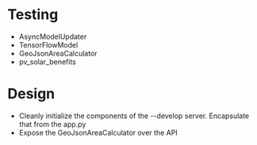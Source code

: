 # Testing
* AsyncModelUpdater
* TensorFlowModel
* GeoJsonAreaCalculator
* pv_solar_benefits

# Design
* Cleanly initialize the components of the --develop server. Encapsulate that
 from the app.py
* Expose the GeoJsonAreaCalculator over the API